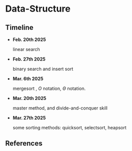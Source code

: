 # Data-Structure

## Timeline

- **Feb. 20th 2025**

    linear search

- **Feb. 27th 2025**

    binary search and insert sort

- **Mar. 6th 2025**

    mergesort , $O$ notation, $\Theta$ notation.

- **Mar. 20th 2025**

    master method, and divide-and-conquer skill

- **Mar. 27th 2025**

    some sorting methods: quicksort, selectsort, heapsort

## References

